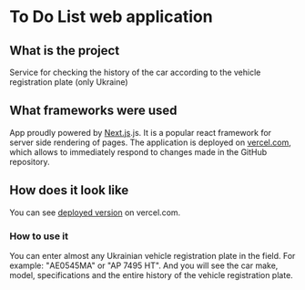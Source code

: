 # To Do List web application

## What is the project

Service for checking the history of the car according to the vehicle registration plate (only Ukraine)

## What frameworks were used
App proudly powered by [Next.js](https://nextjs.org/).js. It is a popular react framework for server side rendering of pages.
The application is deployed on [vercel.com](https://vercel.com/), which allows to immediately respond to changes made in the GitHub repository.

## How does it look like

You can see [deployed version](https://probivalka.pp.ua/) on vercel.com. 

### How to use it 

You can enter almost any Ukrainian vehicle registration plate in the field. For example: "АЕ0545МА" or "AP 7495 HT". And you will see the car make, model, specifications and the entire history of the vehicle registration plate.

